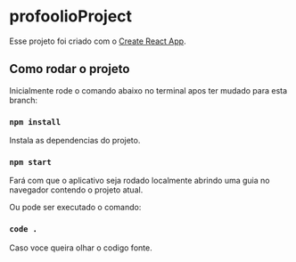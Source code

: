 # profoolioProject

Esse projeto foi criado com o [Create React App](https://github.com/facebook/create-react-app).

## Como rodar o projeto

Inicialmente rode o comando abaixo no terminal apos ter mudado para esta branch:

### `npm install`
Instala as dependencias do projeto.

### `npm start`
Fará com que o aplicativo seja rodado localmente abrindo uma guia no navegador contendo o projeto atual.

Ou pode ser executado o comando:

### `code .`
Caso voce queira olhar o codigo fonte.
